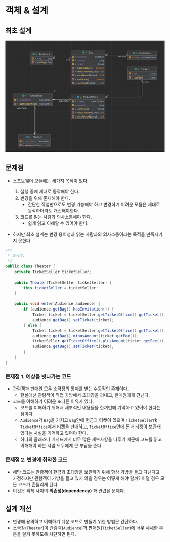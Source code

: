 # 객체 & 설계

## 최초 설계

![img.png](../images/as-is.png)

## 문제점

* 소프트웨어 모듈에는 세가지 목적이 있다.
  1. 실행 중에 제대로 동작해야 한다.
  2. 변경을 위해 존재해야 한다.
     * 간단한 작업만으로도 변경 가능해야 하고 변경하기 어려운 모듈은 제대로 동작하더라도 개선해야한다.
  3. 코드를 읽는 사람과 의사소통해야 한다.
     * 쉽게 읽고 이해할 수 있어야 한다.
     
* 하지만 최초 설계는 변경 용이성과 읽는 사람과의 의사소통이라는 목적을 만족시키지 못한다.

```java
/**
 * 소극장.
 */
public class Theater {
    private TicketSeller ticketSeller;

    public Theater(TicketSeller ticketSeller) {
        this.ticketSeller = ticketSeller;
    }

    public void enter(Audience audience) {
        if (audience.getBag().hasInvitation()) {
            Ticket ticket = ticketSeller.getTicketOffice().getTicket();
            audience.getBag().setTicket(ticket);
        } else {
            Ticket ticket = ticketSeller.getTicketOffice().getTicket();
            audience.getBag().minusAmount(ticket.getFee());
            ticketSeller.getTicketOffice().plusAmount(ticket.getFee());
            audience.getBag().setTicket(ticket);
        }
    }
}

```

### 문제점 1. 예상을 빗나가는 코드

* 관람객과 판매원 모두 소극장의 통제를 받는 수동적인 존재이다.
  * 현실에선 관람객이 직접 가방에서 초대장을 꺼내고, 판매원에게 건넨다.
* 코드를 이해하기 어려운 또다른 이유가 있다.
  * 코드를 이해하기 위해서 세부적인 내용들을 한꺼번에 기억하고 있어야 한다는 점이다.
  * `Audience`가 `Bag`을 가지고 `Bag`안에 현금과 티켓이 있으며 `TicketSeller`rk `TicketOffice`에서 티켓을 판매하고,
   `TicketOffice`안에 돈과 티켓이 보관돼 있다는 사실을 기억하고 있어야 한다.
  * 하나의 클래스나 메서드에서 너무 많은 세부사항을 다루기 때문에 코드를 읽고 이해해야 하는 사람 모두에게 큰 부담을 준다.

### 문제점 2. 변경에 취약한 코드

* 해당 코드는 관람객이 현금과 초대장을 보관하기 위해 항상 가방을 들고 다닌다고 가정하지만 관람객이 가방을 들고 있지 않을 경우는 어떻게 해야
 할까? 이럴 경우 모든 코드가 흔들리게 된다.
* 이것은 객체 사이의 **의존성(dependency)** 과 관련된 문제다.


## 설계 개선

* 변경에 용의하고 이해하기 쉬운 코드로 만들기 위한 방법은 간단하다.
* 소극장(`Theater`)이 관람객(`Audience`)과 판매원(`TicketSeller`)에 너무 세세한 부분을 알지 못하도록 차단하면 된다.


